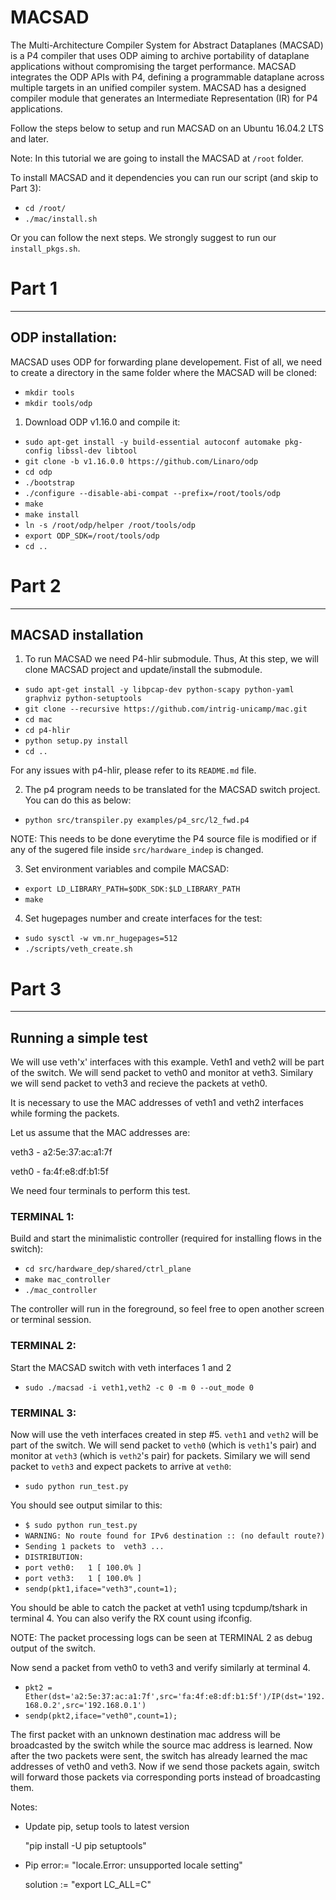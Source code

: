 MACSAD
==========

The Multi-Architecture Compiler System for Abstract Dataplanes (MACSAD) is a P4 compiler that uses ODP aiming to archive portability of dataplane applications without compromising the target performance. MACSAD integrates the ODP APIs with P4, defining a programmable dataplane across multiple targets in an unified compiler system. MACSAD has a designed compiler module that generates an Intermediate Representation (IR) for P4 applications.

Follow the steps below to setup and run MACSAD on an Ubuntu 16.04.2 LTS and later.

Note: In this tutorial we are going to install the MACSAD at `/root` folder. 

To install MACSAD and it dependencies you can run our script (and skip to Part 3):

- `cd /root/`
- `./mac/install.sh`

Or you can follow the next steps. We strongly suggest to run our `install_pkgs.sh`.

# Part 1

---

## ODP installation:

MACSAD uses ODP for forwarding plane developement. Fist of all, we need to create a directory in the same folder where the MACSAD will be cloned:

- `mkdir tools`
- `mkdir tools/odp`

1. Download ODP v1.16.0 and compile it:

- `sudo apt-get install -y build-essential autoconf automake pkg-config libssl-dev libtool`
- `git clone -b v1.16.0.0 https://github.com/Linaro/odp`
- `cd odp`
- `./bootstrap`
- `./configure --disable-abi-compat --prefix=/root/tools/odp`
- `make`
- `make install`
- `ln -s /root/odp/helper /root/tools/odp`        
- `export ODP_SDK=/root/tools/odp`
- `cd ..`

# Part 2
---

## MACSAD installation

1. To run MACSAD we need P4-hlir submodule. Thus, At this step, we will clone MACSAD project and update/install the submodule. 

- `sudo apt-get install -y libpcap-dev python-scapy python-yaml graphviz python-setuptools`
- `git clone --recursive https://github.com/intrig-unicamp/mac.git`
- `cd mac`
- `cd p4-hlir`
- `python setup.py install`
- `cd ..`

For any issues with p4-hlir, please refer to its `README.md` file.

2. The p4 program needs to be translated for the MACSAD switch project. You can do this as below:

- `python src/transpiler.py examples/p4_src/l2_fwd.p4`

NOTE: This needs to be done everytime the P4 source file is modified or if any of the sugered file inside `src/hardware_indep` is changed.

3. Set environment variables and compile MACSAD:

- `export LD_LIBRARY_PATH=$ODK_SDK:$LD_LIBRARY_PATH`
- `make`

4. Set hugepages number and create interfaces for the test:

- `sudo sysctl -w vm.nr_hugepages=512`
- `./scripts/veth_create.sh`

# Part 3
---

## Running a simple test

We will use veth'x' interfaces with this example. Veth1 and veth2 will be part of the switch. We will send packet to veth0 and monitor at veth3. Similary we will send packet to veth3 and recieve the packets at veth0.

It is necessary to use the MAC addresses of veth1 and veth2 interfaces while forming the packets. 

Let us assume that the MAC addresses are: 

veth3 - a2:5e:37:ac:a1:7f

veth0 - fa:4f:e8:df:b1:5f

We need four terminals to perform this test.

### TERMINAL 1:

Build and start the minimalistic controller (required for installing flows in the switch):

- `cd src/hardware_dep/shared/ctrl_plane`
- `make mac_controller`
- `./mac_controller`

The controller will run in the foreground, so feel free to open another screen or terminal session.

### TERMINAL 2:

Start the MACSAD switch with veth interfaces 1 and 2

- `sudo ./macsad -i veth1,veth2 -c 0 -m 0 --out_mode 0`

### TERMINAL 3:

Now will use the veth interfaces created in step #5. `veth1` and `veth2` will be part of the switch. 
We will send packet to `veth0` (which is `veth1`'s pair) and monitor at `veth3` (which is `veth2`'s pair) for packets. Similary we will send packet to `veth3` and expect packets to arrive at `veth0`:

- `sudo python run_test.py`

You should see output similar to this:

- `$ sudo python run_test.py`
- `WARNING: No route found for IPv6 destination :: (no default route?)`
- `Sending 1 packets to  veth3 ...`
- `DISTRIBUTION:`
- `port veth0:   1 [ 100.0% ]`
- `port veth3:   1 [ 100.0% ]`
- `sendp(pkt1,iface="veth3",count=1);`

You should be able to catch the packet at veth1 using tcpdump/tshark in terminal 4. You can also verify the RX count using ifconfig.

NOTE: The packet processing logs can be seen at TERMINAL 2 as debug output of the switch.

Now send a packet from veth0 to veth3 and verify similarly at terminal 4.

- `pkt2 = Ether(dst='a2:5e:37:ac:a1:7f',src='fa:4f:e8:df:b1:5f')/IP(dst='192.168.0.2',src='192.168.0.1')`
- `sendp(pkt2,iface="veth0",count=1);`

The first packet with an unknown destination mac address will be broadcasted by the switch while the source mac address is learned. Now after the two packets were sent, the switch has already learned the mac addresses of veth0 and veth3. Now if we send those packets again, switch will forward those packets via corresponding ports instead of broadcasting them.

Notes:

- Update pip, setup tools to latest version  

    "pip install -U pip setuptools"

- Pip error:= "locale.Error: unsupported locale setting"  

   solution :=      "export LC_ALL=C"
